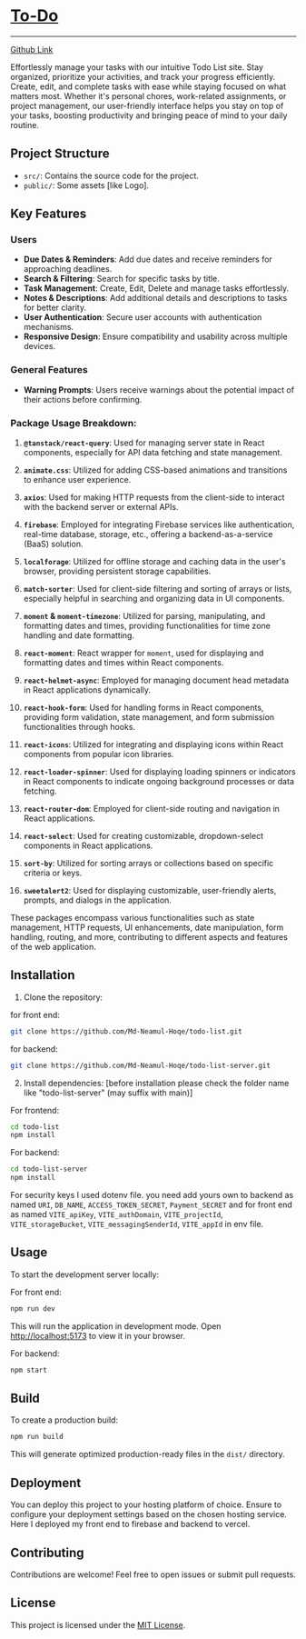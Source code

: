 # [To-Do](https://tourist-guides-mnh.web.app) 
---
[Github Link](https://github.com/Md-Neamul-Hoqe/todo-list)

Effortlessly manage your tasks with our intuitive Todo List site. Stay organized, prioritize your activities, and track your progress efficiently. Create, edit, and complete tasks with ease while staying focused on what matters most. Whether it's personal chores, work-related assignments, or project management, our user-friendly interface helps you stay on top of your tasks, boosting productivity and bringing peace of mind to your daily routine.

## Project Structure

- `src/`: Contains the source code for the project.
- `public/`: Some assets [like Logo].

## Key Features

### Users
- **Due Dates & Reminders**: Add due dates and receive reminders for approaching deadlines.
- **Search & Filtering**: Search for specific tasks by title.
- **Task Management**: Create, Edit, Delete and manage tasks effortlessly.
- **Notes & Descriptions**: Add additional details and descriptions to tasks for better clarity.
- **User Authentication**: Secure user accounts with authentication mechanisms.
- **Responsive Design**: Ensure compatibility and usability across multiple devices.

### General Features
- **Warning Prompts**: Users receive warnings about the potential impact of their actions before confirming.

### Package Usage Breakdown:

1. **`@tanstack/react-query`**: Used for managing server state in React components, especially for API data fetching and state management.

2. **`animate.css`**: Utilized for adding CSS-based animations and transitions to enhance user experience.

3. **`axios`**: Used for making HTTP requests from the client-side to interact with the backend server or external APIs.

4. **`firebase`**: Employed for integrating Firebase services like authentication, real-time database, storage, etc., offering a backend-as-a-service (BaaS) solution.

5. **`localforage`**: Utilized for offline storage and caching data in the user's browser, providing persistent storage capabilities.

6. **`match-sorter`**: Used for client-side filtering and sorting of arrays or lists, especially helpful in searching and organizing data in UI components.

7. **`moment` & `moment-timezone`**: Utilized for parsing, manipulating, and formatting dates and times, providing functionalities for time zone handling and date formatting.

8. **`react-moment`**: React wrapper for `moment`, used for displaying and formatting dates and times within React components.

9. **`react-helmet-async`**: Employed for managing document head metadata in React applications dynamically.

10. **`react-hook-form`**: Used for handling forms in React components, providing form validation, state management, and form submission functionalities through hooks.

11. **`react-icons`**: Utilized for integrating and displaying icons within React components from popular icon libraries.

12. **`react-loader-spinner`**: Used for displaying loading spinners or indicators in React components to indicate ongoing background processes or data fetching.

13. **`react-router-dom`**: Employed for client-side routing and navigation in React applications.

14. **`react-select`**: Used for creating customizable, dropdown-select components in React applications.

15. **`sort-by`**: Utilized for sorting arrays or collections based on specific criteria or keys.

16. **`sweetalert2`**: Used for displaying customizable, user-friendly alerts, prompts, and dialogs in the application.

These packages encompass various functionalities such as state management, HTTP requests, UI enhancements, date manipulation, form handling, routing, and more, contributing to different aspects and features of the web application.

## Installation

1. Clone the repository:

for front end:

```bash
git clone https://github.com/Md-Neamul-Hoqe/todo-list.git
```

for backend:

```bash
git clone https://github.com/Md-Neamul-Hoqe/todo-list-server.git
```

2. Install dependencies: [before installation please check the folder name like "todo-list-server" (may suffix with main)]

For frontend:

```bash
cd todo-list
npm install
```

For backend:

```bash
cd todo-list-server
npm install
```

For security keys I used dotenv file. you need add yours own to backend as named `URI`, `DB_NAME`, `ACCESS_TOKEN_SECRET`, `Payment_SECRET` and for front end as named `VITE_apiKey`, `VITE_authDomain`, `VITE_projectId`, `VITE_storageBucket`, `VITE_messagingSenderId`, `VITE_appId` in env file.

## Usage

To start the development server locally:

For front end:

```bash
npm run dev
```

This will run the application in development mode. Open [http://localhost:5173](http://localhost:5173) to view it in your browser.

For backend:

```bash
npm start
```

## Build

To create a production build:

```bash
npm run build
```

This will generate optimized production-ready files in the `dist/` directory.

## Deployment

You can deploy this project to your hosting platform of choice. Ensure to configure your deployment settings based on the chosen hosting service. Here I deployed my front end to firebase and backend to vercel.

## Contributing

Contributions are welcome! Feel free to open issues or submit pull requests.

## License

This project is licensed under the [MIT License](LICENSE).
